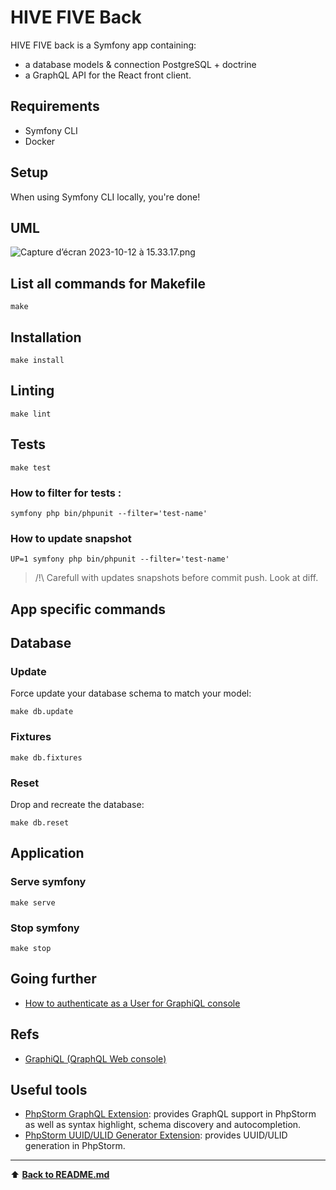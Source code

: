 HIVE FIVE Back
=========

HIVE FIVE back is a Symfony app containing:

- a database models & connection PostgreSQL + doctrine
- a GraphQL API for the React front client.

## Requirements

- Symfony CLI
- Docker

## Setup

When using Symfony CLI locally, you're done!

## UML
![Capture d’écran 2023-10-12 à 15.33.17.png](..%2F..%2F..%2F..%2Fvar%2Ffolders%2F6d%2F6m0dtsyx56x4_52jfjd5_vh80000gn%2FT%2FTemporaryItems%2FNSIRD_screencaptureui_s5WYIo%2FCapture%20d%E2%80%99%C3%A9cran%202023-10-12%20%C3%A0%2015.33.17.png)

## List all commands for Makefile

```shell
make
```
## Installation

```shell
make install
```

## Linting

```shell
make lint
```

## Tests

```shell
make test
```
### How to filter for tests :
```shell
symfony php bin/phpunit --filter='test-name'
```
### How to update snapshot
```shell
UP=1 symfony php bin/phpunit --filter='test-name'
```
>/!\ Carefull with updates snapshots before commit push. Look at diff.


## App specific commands

## Database

### Update

Force update your database schema to match your model:

```shell
make db.update
```

### Fixtures

```shell
make db.fixtures
```

### Reset

Drop and recreate the database:

```shell
make db.reset
```
## Application

### Serve symfony
```shell
make serve
```

### Stop symfony
```shell
make stop
```

## Going further

- [How to authenticate as a User for GraphiQL console](./docs/graphiql_auth.md)

## Refs

- [GraphiQL (QraphQL Web console)](http://[URL]/graphiql)

## Useful tools

- [PhpStorm GraphQL Extension](https://plugins.jetbrains.com/plugin/8097-graphql): provides GraphQL support in PhpStorm
  as well as syntax highlight, schema discovery and autocompletion.
- [PhpStorm UUID/ULID Generator Extension](https://plugins.jetbrains.com/plugin/8320-uuid-generator): provides UUID/ULID generation in PhpStorm.

---  
⬆︎ [**Back to README.md**](../README.md)  
